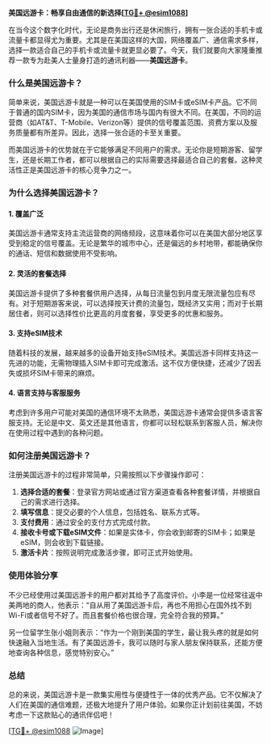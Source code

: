 **美国远游卡：畅享自由通信的新选择[[TG💪+ @esim1088](https://t.me/s/esim1088)]**

在当今这个数字化时代，无论是商务出行还是休闲旅行，拥有一张合适的手机卡或流量卡都显得尤为重要。尤其是在美国这样的大国，网络覆盖广、通信需求多样，选择一款适合自己的手机卡或流量卡就更显必要了。今天，我们就要向大家隆重推荐一款专为赴美人士量身打造的通讯利器——**美国远游卡**。

### **什么是美国远游卡？**

简单来说，美国远游卡就是一种可以在美国使用的SIM卡或eSIM卡产品。它不同于普通的国内SIM卡，因为美国的通信市场与国内有很大不同。在美国，不同的运营商（如AT&T、T-Mobile、Verizon等）提供的信号覆盖范围、资费方案以及服务质量都有所差异。因此，选择一张合适的卡至关重要。

而美国远游卡的优势就在于它能够满足不同用户的需求。无论你是短期游客、留学生，还是长期工作者，都可以根据自己的实际需要选择最适合自己的套餐。这种灵活性正是美国远游卡的核心竞争力之一。

### **为什么选择美国远游卡？**

#### **1. 覆盖广泛**
美国远游卡通常支持主流运营商的网络频段，这意味着你可以在美国大部分地区享受到稳定的信号覆盖。无论是繁华的城市中心，还是偏远的乡村地带，都能确保你的通话、短信和数据使用不受影响。

#### **2. 灵活的套餐选择**
美国远游卡提供了多种套餐供用户选择，从每日流量包到月度无限流量包应有尽有。对于短期游客来说，可以选择按天计费的流量包，既经济又实用；而对于长期居住者，则可以选择性价比更高的月度套餐，享受更多的优惠和服务。

#### **3. 支持eSIM技术**
随着科技的发展，越来越多的设备开始支持eSIM技术。美国远游卡同样支持这一先进的功能，无需物理插入SIM卡即可完成激活。这不仅方便快捷，还减少了因丢失或损坏SIM卡带来的麻烦。

#### **4. 语言支持与客服服务**
考虑到许多用户可能对美国的通信环境不太熟悉，美国远游卡通常会提供多语言客服支持。无论是中文、英文还是其他语言，你都可以轻松联系到客服人员，解决你在使用过程中遇到的各种问题。

### **如何注册美国远游卡？**

注册美国远游卡的过程非常简单，只需按照以下步骤操作即可：

1. **选择合适的套餐**：登录官方网站或通过官方渠道查看各种套餐详情，并根据自己的需求进行选择。
2. **填写信息**：提交必要的个人信息，包括姓名、联系方式等。
3. **支付费用**：通过安全的支付方式完成付款。
4. **接收卡号或下载eSIM文件**：如果是实体卡，你会收到邮寄的SIM卡；如果是eSIM，则会收到下载链接。
5. **激活卡片**：按照说明完成激活步骤，即可正式开始使用。

### **使用体验分享**

不少已经使用过美国远游卡的用户都对其给予了高度评价。小李是一位经常往返中美两地的商人，他表示：“自从用了美国远游卡后，再也不用担心在国外找不到Wi-Fi或者信号不好了。而且套餐价格也很合理，完全符合我的预算。”

另一位留学生张小姐则表示：“作为一个刚到美国的学生，最让我头疼的就是如何快速融入当地生活。有了美国远游卡，我可以随时与家人朋友保持联系，还能方便地查询各种信息，感觉特别安心。”

### **总结**

总的来说，美国远游卡是一款集实用性与便捷性于一体的优秀产品。它不仅解决了人们在美国的通信难题，还极大地提升了用户体验。如果你正计划前往美国，不妨考虑一下这款贴心的通讯伴侣吧！

[[TG💪+ @esim1088](https://t.me/s/esim1088) ![Image](https://i.postimg.cc/4NQfJmqS/Snipaste-2025-05-13-00-14-12.png)]